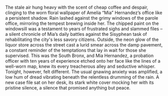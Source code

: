 The stale air hung heavy with the scent of cheap coffee and despair, clinging to the worn floral wallpaper of Amelia “Mia” Hernandez’s office like a persistent shadow.  Rain lashed against the grimy windows of the parole office, mirroring the tempest brewing inside her.  The chipped paint on the windowsill was a testament to years of frustrated sighs and slammed files – a silent chronicle of Mia’s daily battles against the Sisyphean task of rehabilitating the city's less savory citizens.  Outside, the neon glow of the liquor store across the street cast a lurid smear across the damp pavement, a constant reminder of the temptations that lay in wait for those she supervised.  This was the South Bronx, and Mia Hernandez, a probation officer with ten years of experience etched onto her face like the lines of a well-worn map, knew its every treacherous alley and seductive whisper. Tonight, however, felt different.  The usual gnawing anxiety was amplified, a low hum of dread vibrating beneath the relentless drumming of the rain.  A new case file sat on her desk, its stark white cover mocking her with its pristine silence, a silence that promised anything but peace.
